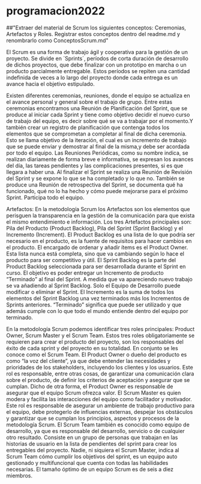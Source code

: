 # programacion2022
##"Extraer del material de Scrum los siguientes conceptos: Ceremonias, Artefactos y Roles. Registrar estos conceptos dentro del readme.md y renombrarlo como ConceptosScrum.md"

El Scrum es una forma de trabajo ágil y cooperativa para la gestión de un proyecto. Se divide en ´Sprints´, períodos de corta duración de desarrollo de dichos proyectos, que debe finalizar con un prototipo en marcha o un producto parcialmente entregable. Estos períodos se repiten una cantidad indefinida de veces a lo largo del proyecto donde cada entrega es un avance hacia el objetivo estipulado. 

Existen diferentes ceremonias, reuniones, donde el equipo se actualiza en el avance personal y general sobre el trabajo de grupo. Entre estas ceremonias encontramos una Reunión de Planificación del Sprint, que se produce al iniciar cada Sprint y tiene como objetivo decidir el nuevo curso de trabajo del equipo, es decir sobre qué se va a trabajar por el momento.Y también crear un registro de planificación que contenga todos los elementos que se comprometan a completar al final de dicha ceremonia. Esto se llama objetivo de la iteración, el cual es un incremento de trabajo que se puede enviar y demostrar al final de la misma,y debe ser acordada por todo el equipo.
Las Reuniones Periódicas, como su nombre indica, se realizan diariamente de forma breve e informativa, se expresan los avances del día, las tareas pendientes y las complicaciones presentes, si es que llegara a haber una. 
Al finalizar el Sprint se realiza una Reunión de Revisión del Sprint y se expone lo que se ha completado y lo que no. 
También se produce una Reunión de retrospectiva del Sprint, se documenta qué ha funcionado, qué no lo ha hecho y cómo puede mejorarse para el próximo Sprint. Participa todo el equipo.

Artefactos:
En la metodología Scrum los Artefactos son los elementos que perisguen la transparencia en la gestión de la comunicación para que exista el mismo entendimiento e información. Los tres Artefactos principales son: Pila del Producto (Product Backlog), Pila del Sprint (Sprint Backlog) y el Incremento (Increment). 
El Product Backlog es una lista de lo que podría ser necesario en el producto, es la fuente de requisitos para hacer cambios en el producto. El encargado de ordenar y añadir ítems es el Product Owner. Esta lista nunca está completa, sino que va cambiando según lo hace el producto para ser competitivo y útil.
El Sprint Backlog es la parte del Product Backlog seleccionada para ser desarrollada durante el Sprint en curso. El objetivo es poder entregar un Incremento de producto “Terminado” al final del Sprint. A medida que va apareciendo nuevo trabajo se va añadiendo al Sprint Backlog. Solo el Equipo de Desarrollo puede modificar o eliminar el Sprint.
El Incremento es la suma de todos los elementos del Sprint Backlog una vez terminados más los Incrementos de Sprints anteriores. “Terminado” significa que puede ser utilizado y que además cumple con lo que todo el mundo entiende dentro del equipo por terminado.

En la metodología Scrum podemos identificar tres roles principales: Product Owner, Scrum Master y el Scrum Team. Estos tres roles obligatoriamente se requieren para crear el producto del proyecto, son los responsables del éxito de cada sprint y del proyecto en su totalidad. En conjunto se les conoce como el Scrum Team.
El Product Owner o dueño del producto es como “la voz del cliente”, ya que debe entender las necesidades y prioridades de los stakeholders, incluyendo los clientes y los usuarios. Este rol es responsable, entre otras cosas, de garantizar una comunicación clara sobre el producto, de definir los criterios de aceptación y asegurar que se cumplan. Dicho de otra forma, el Product Owner es responsable de asegurar que el equipo Scrum ofrezca valor.
El Scrum Master es quien modera y facilita las interacciones del equipo como facilitador y motivador. Este rol es responsable de asegurar un ambiente de trabajo productivo para el equipo, debe protegerlo de influencias externas, despejar los obstáculos y garantizar que se cumplan los principios, aspectos y procesos de la metodología Scrum.
El Scrum Team también es conocido como equipo de desarrollo, ya que es responsable del desarrollo, servicio o de cualquier otro resultado. Consiste en un grupo de personas que trabajan en las historias de usuario en la lista de pendientes del sprint para crear los entregables del proyecto. Nadie, ni siquiera el Scrum Master, indica al Scrum Team cómo cumplir los objetivos del sprint, es un equipo auto gestionado y multifuncional que cuenta con todas las habilidades necesarias. El tamaño óptimo de un equipo Scrum es de seis a diez miembros.

